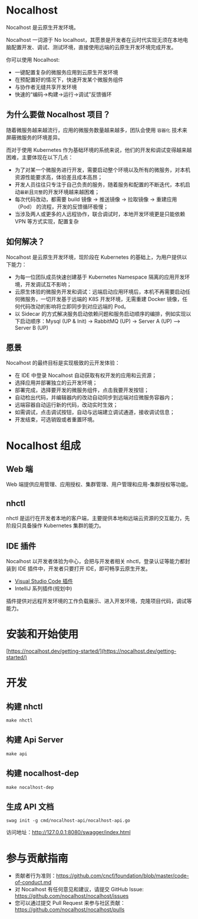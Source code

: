 # Nocalhost

Nocalhost 是云原生开发环境。

Nocalhost 一词源于 No localhost，其愿景是开发者在云时代实现无须在本地电脑配置开发、调试、测试环境，直接使用远端的云原生开发环境完成开发。

你可以使用 Nocalhost:

- 一键配置复杂的微服务应用到云原生开发环境
- 在预配置好的情况下，快速开发某个微服务组件
- 与协作者无缝共享开发环境
- 快速的“编码->构建->运行->调试”反馈循环


## 为什么要做 Nocalhost 项目？
随着微服务越来越流行，应用的微服务数量越来越多，团队会使用 `容器化` 技术来屏蔽微服务的环境差异。

而对于使用 Kubernetes 作为基础环境的系统来说，他们的开发和调试变得越来越困难，主要体现在以下几点：

- 为了对某一个微服务进行开发，需要启动整个环境以及所有的微服务，对本机资源性能要求高，体验差且成本高昂；
- 开发人员往往只专注于自己负责的服务，随着服务和配置的不断迭代，本机启动`最新`且`完整`的开发环境越来越困难；
- 每次代码改动，都需要 build 镜像 -> 推送镜像 -> 拉取镜像 -> 重建应用（Pod） 的流程，开发的反馈循环极慢；
- 当涉及两人或更多的人远程协作，联合调试时，本地开发环境更是只能依赖 VPN 等方式实现，配置复杂

## 如何解决？
Nocalhost 是云原生开发环境，现阶段在 Kubernetes 的基础上，为用户提供以下能力：
* 为每一位团队成员快速创建基于 Kubernetes Namespace 隔离的应用开发环境，开发调试互不影响；
* 云原生体验的微服务开发和调试：远端启动应用环境后，本机不再需要启动任何微服务，一切开发基于远端的 K8S 开发环境，无需重建 Docker 镜像，任何代码改动的影响将立即同步到对应远端的 Pod。
* 以 Sidecar 的方式解决服务启动依赖问题和服务启动顺序的编排，例如实现以下启动顺序：Mysql (UP & Init) -> RabbitMQ (UP) -> Server A (UP) —> Server B (UP)

## 愿景
Nocalhost 的最终目标是实现极致的云开发体验：

* 在 IDE 中登录 Nocalhost 自动获取有权开发的应用和云资源；
* 选择应用并部署独立的云开发环境；
* 部署完成，选择要开发的微服务组件，点击我要开发按钮；
* 自动检出代码，并编辑器内的改动自动同步到远端对应微服务容器内；
* 远端容器自动运行新的代码，改动实时生效；
* 如需调试，点击调试按钮，自动与远端建立调试通道，接收调试信息；
* 开发结束，可选销毁或者重置环境。

# Nocalhost 组成
## Web 端
Web 端提供应用管理、应用授权、集群管理、用户管理和应用-集群授权等功能。

## nhctl
nhctl 是运行在开发者本地的客户端，主要提供本地和远端云资源的交互能力，先阶段只具备操作 Kubernetes 集群的能力。

## IDE 插件

Nocalhost 以开发者体验为中心，会把与开发者相关 nhctl，登录认证等能力都封装到 IDE 插件中，开发者只要打开 IDE，即可畅享云原生开发。

- [Visual Studio Code 插件](https://marketplace.visualstudio.com/items?itemName=nocalhost.nocalhost)
- IntelliJ 系列插件(规划中)

插件提供对远程开发环境的工作负载展示、进入开发环境，克隆项目代码，调试等能力。

# 安装和开始使用

[https://nocalhost.dev/getting-started/](https://nocalhost.dev/getting-started/)

# 开发

## 构建 nhctl

```
make nhctl
```

## 构建 Api Server

```
make api
```

## 构建 nocalhost-dep

```
make nocalhost-dep
```

## 生成 API 文档
```
swag init -g cmd/nocalhost-api/nocalhost-api.go
```
访问地址：http://127.0.0.1:8080/swagger/index.html

# 参与贡献指南

- 贡献者行为准则：https://github.com/cncf/foundation/blob/master/code-of-conduct.md
- 对 Nocalhost 有任何意见和建议，请提交 GitHub Issue: https://github.com/nocalhost/nocalhost/issues
- 您可以通过提交 Pull Request 来参与社区贡献：https://github.com/nocalhost/nocalhost/pulls